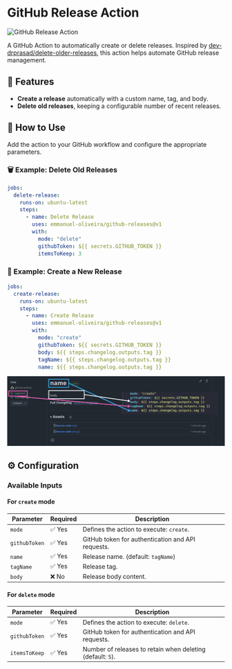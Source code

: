 # GitHub Release Action

![GitHub Release Action](https://img.shields.io/github/v/release/emmanuel-oliveira/github-releases)

A GitHub Action to automatically create or delete releases. Inspired by [dev-drprasad/delete-older-releases](https://github.com/dev-drprasad/delete-older-releases), this action helps automate GitHub release management.

## 📌 Features

- **Create a release** automatically with a custom name, tag, and body.
- **Delete old releases**, keeping a configurable number of recent releases.

## 🚀 How to Use

Add the action to your GitHub workflow and configure the appropriate parameters.

### 🗑️ Example: Delete Old Releases

```yaml
jobs:
  delete-release:
    runs-on: ubuntu-latest
    steps:
      - name: Delete Release
        uses: emmanuel-oliveira/github-releases@v1
        with:
          mode: "delete"
          githubToken: ${{ secrets.GITHUB_TOKEN }}
          itemsToKeep: 3
```

### 📢 Example: Create a New Release

```yaml
jobs:
  create-release:
    runs-on: ubuntu-latest
    steps:
      - name: Create Release
        uses: emmanuel-oliveira/github-releases@v1
        with:
          mode: "create"
          githubToken: ${{ secrets.GITHUB_TOKEN }}
          body: ${{ steps.changelog.outputs.tag }}
          tagName: ${{ steps.changelog.outputs.tag }}
          name: ${{ steps.changelog.outputs.tag }}
```


![Input schema on create mode](https://github.com/emmanuel-oliveira/github-releases/blob/master/docs/ACTIONS.png)



## ⚙️ Configuration

### Available Inputs

#### For `create` mode

| Parameter   | Required | Description |
|-------------|------------|-----------|
| `mode`      | ✅ Yes | Defines the action to execute: `create`. |
| `githubToken` | ✅ Yes | GitHub token for authentication and API requests. |
| `name` | ✅ Yes | Release name. (default: `tagName`)|
| `tagName` | ✅ Yes | Release tag. |
| `body` | ❌ No | Release body content. |

#### For `delete` mode

| Parameter   | Required | Description |
|-------------|------------|-----------|
| `mode`      | ✅ Yes | Defines the action to execute: `delete`. |
| `githubToken` | ✅ Yes | GitHub token for authentication and API requests. |
| `itemsToKeep` | ✅ Yes | Number of releases to retain when deleting (default: `5`). |

